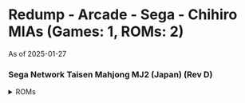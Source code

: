 # Redump - Arcade - Sega - Chihiro MIAs (Games: 1, ROMs: 2)
As of 2025-01-27
### Sega Network Taisen Mahjong MJ2 (Japan) (Rev D)
<details>
<summary>ROMs</summary>
Sega Network Taisen Mahjong MJ2 (Japan) (Rev D) (Track 1).bin, CRC: 3538baf7

Sega Network Taisen Mahjong MJ2 (Japan) (Rev D) (Track 3).bin, CRC: bcf318ce

</details>

